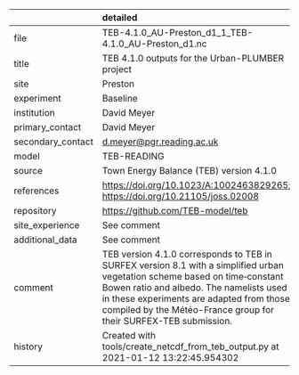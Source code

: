 |                   | detailed                                                                                                                                                                                                                                                                               |
|:------------------|:---------------------------------------------------------------------------------------------------------------------------------------------------------------------------------------------------------------------------------------------------------------------------------------|
| file              | TEB-4.1.0_AU-Preston_d1_1_TEB-4.1.0_AU-Preston_d1.nc                                                                                                                                                                                                                                   |
| title             | TEB 4.1.0 outputs for the Urban-PLUMBER project                                                                                                                                                                                                                                        |
| site              | Preston                                                                                                                                                                                                                                                                                |
| experiment        | Baseline                                                                                                                                                                                                                                                                               |
| institution       | David Meyer                                                                                                                                                                                                                                                                            |
| primary_contact   | David Meyer                                                                                                                                                                                                                                                                            |
| secondary_contact | d.meyer@pgr.reading.ac.uk                                                                                                                                                                                                                                                              |
| model             | TEB-READING                                                                                                                                                                                                                                                                            |
| source            | Town Energy Balance (TEB) version 4.1.0                                                                                                                                                                                                                                                |
| references        | https://doi.org/10.1023/A:1002463829265; https://doi.org/10.21105/joss.02008                                                                                                                                                                                                           |
| repository        | https://github.com/TEB-model/teb                                                                                                                                                                                                                                                       |
| site_experience   | See comment                                                                                                                                                                                                                                                                            |
| additional_data   | See comment                                                                                                                                                                                                                                                                            |
| comment           | TEB version 4.1.0 corresponds to TEB in SURFEX version 8.1 with a simplified urban vegetation scheme based on time‐constant Bowen ratio and albedo. The namelists used in these experiments are adapted from those compiled by the Météo-France group for their SURFEX-TEB submission. |
| history           | Created with tools/create_netcdf_from_teb_output.py at 2021-01-12 13:22:45.954302                                                                                                                                                                                                      |
